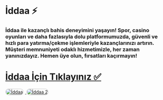 # İddaa ⚡️
### İddaa ile kazançlı bahis deneyimini yaşayın! Spor, casino oyunları ve daha fazlasıyla dolu platformumuzda, güvenli ve hızlı para yatırma/çekme işlemleriyle kazançlarınızı artırın. Müşteri memnuniyeti odaklı hizmetimizle, her zaman yanınızdayız. Hemen üye olun, fırsatları kaçırmayın!

# <a href="https://heylink.me/denemebonusu2025/">İddaa İçin Tıklayınız ✅</a>

<a href="https://heylink.me/denemebonusu2025/" title="İddaa">
    <img src="https://i.ibb.co/YjtLwQ8/cats.jpg" alt="İddaa" style="max-width: 48%; border: 2px solid #ddd; border-radius: 10px; margin-right: 1%;">
</a>
<a href="https://heylink.me/denemebonusu2025/" title="İddaa">
    <img src="https://i.ibb.co/VHdrjnQ/df.jpg" alt="İddaa 2" style="max-width: 48%; border: 2px solid #ddd; border-radius: 10px;">
</a>

